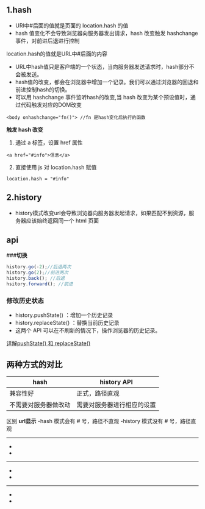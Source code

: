 ## 1.hash

- URl中#后面的值就是页面的 location.hash 的值
- hash 值变化不会导致浏览器向服务器发出请求，hash 改变触发 hashchange 事件，对前进后退进行控制

location.hash的值就是URL中#后面的内容
- URL中hash值只是客户端的一个状态，当向服务器发送请求时，hash部分不会被发送。
- hash值的改变，都会在浏览器中增加一个记录。我们可以通过浏览器的回退和前进控制hash的切换。
- 可以用 hashchange 事件监听hash的改变,当 hash 改变为某个预设值时，通过代码触发对应的DOM改变
```
<body onhashchange="fn()"> //fn 是hash变化后执行的函数
```
**触发 hash 改变**
1. 通过 a 标签，设置 href 属性
```
<a href="#info">信息</a>
```
2. 直接使用 js 对 location.hash 赋值
```
location.hash = "#info"
```
## 2.history
- history模式改变url会导致浏览器向服务器发起请求，如果匹配不到资源，服务器应该始终返回同一个 html 页面

## api
###**切换**
```js
history.go(-2);//后退两次
history.go(2);//前进两次
history.back(); //后退
hsitory.forward(); //前进
```
### **修改历史状态**
- history.pushState() ：增加一个历史记录
- history.replaceState() ：替换当前历史记录
- 这两个 API 可以在不刷新的情况下，操作浏览器的历史记录。

[详解pushState() 和 replaceState()](https://developer.mozilla.org/zh-CN/docs/Web/API/History_API)

## 两种方式的对比
|hash |history API |
|- | - |
|兼容性好|正式，路径直观 |
|不需要对服务器做改动 | 需要对服务器进行相应的设置

区别
**url显示**
-hash 模式会有 # 号，路径不直观
-history 模式没有 # 号，路径直观
***
-
-
****
-
-
****
-
-
